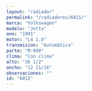 ```yaml
---
layout: "radiador"
permalink: "/radiadores/6015/"
marca: "Volkswagen"
modelo: "Jetta"
ano: "1991"
motor: "L4 1.8"
transmision: "Automática"
parte: "M-990"
clima: "Con clima"
alto: "26 1/2"
ancho: "12 11/16"
observaciones: ""
id: "6015"
---
```


